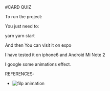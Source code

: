 #CARD QUIZ

To run the project:

You just need to:

yarn
yarn start

And then You can visit it on expo

I have tested it on iphone6 and Android Mi Note 2

I google some animations effect.

REFERENCES:
* ![filp animation](https://codedaily.io/screencasts/12/Create-a-Flip-Card-Animation-with-React-Native)